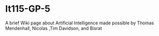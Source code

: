 # It115-GP-5
A brief Wiki page about Artificial Intelligence made possible by Thomas Mendenhall, Nicolas ,Tim Davidson, and Bisrat 
